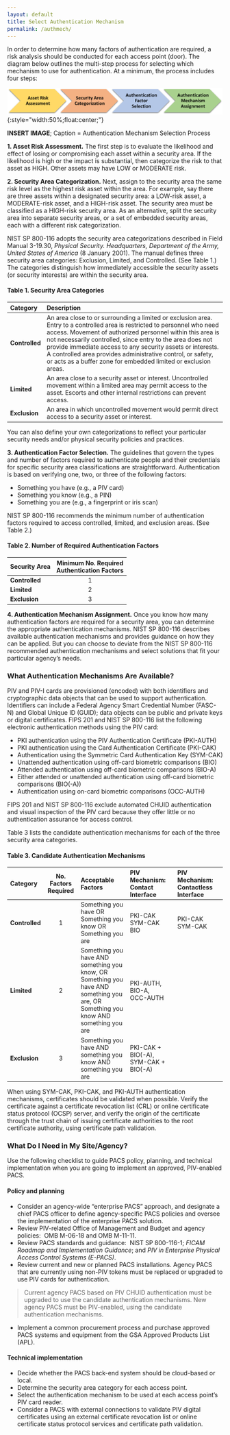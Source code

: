 ```yaml
---
layout: default
title: Select Authentication Mechanism
permalink: /authmech/
---
```


In order to determine how many factors of authentication are required, a risk analysis should be conducted for each access point (door). The diagram below outlines the multi-step process for selecting which mechanism to use for authentication.  At a minimum, the process includes four steps:

![Process for selecting authentication mechanism](../img/auth_mech_select.png){:style="width:50%;float:center;"}

**INSERT IMAGE**; Caption = Authentication Mechanism Selection Process

**1. Asset Risk Assessment.** The first step is to evaluate the likelihood and effect of losing or compromising each asset within a security area. If the likelihood is high or the impact is substantial, then categorize the risk to that asset as HIGH.  Other assets may have LOW or MODERATE risk.

**2. Security Area Categorization.**  Next, assign to the security area the same risk level as the highest risk asset within the area.  For example, say there are three assets within a designated security area:  a LOW-risk asset, a MODERATE-risk asset, and a HIGH-risk asset.  The security area must be classified as a HIGH-risk security area.  As an alternative, split the security area into separate security areas, or a set of embedded security areas, each with a different risk categorization. 

NIST SP 800-116 adopts the security area categorizations described in Field Manual 3-19.30, _Physical Security. Headquarters, Department of the Army, United States of America_ (8 January 2001). <!--FM 3-19-30 is no longer listed as in effect by the Army. See http://usacac.army.mil/sites/default/files/misc/doctrine/CDG/fms.html for active listing of FMs.-->The manual defines three security area categories: Exclusion, Limited, and Controlled. (See Table 1.)  The categories distinguish how immediately accessible the security assets (or security interests) are within the security area. 

#### Table 1.  Security Area Categories<br>

| **Category** | **Description**                      |
| :----------- | :-------------------------------     |
| **Controlled**  |  An area close to or surrounding a limited or exclusion area.  Entry to a controlled area is restricted to personnel who need access.  Movement of authorized personnel within this area is not necessarily controlled, since entry to the area does not provide immediate access to any security assets or interests.  A controlled area provides administrative control, or safety, or acts as a buffer zone for embedded limited or exclusion areas. |  
| **Limited**   | An area close to a security asset or interest.  Uncontrolled movement within a limited area may permit access to the asset.  Escorts and other internal restrictions can prevent access. |  
| **Exclusion**   | An area in which uncontrolled movement would permit direct access to a security asset or interest. |<br>  

You can also define your own categorizations to reflect your particular security needs and/or physical security policies and practices.

**3. Authentication Factor Selection.** The guidelines that govern the types and number of factors required to authenticate people and their credentials for specific security area classifications are straightforward.  Authentication is based on verifying one, two, or three of the following factors:

* Something you have (e.g., a PIV card)
* Something you know (e.g., a PIN)
* Something you are (e.g., a fingerprint or iris scan)

NIST SP 800-116 recommends the minimum number of authentication factors required to access controlled, limited, and exclusion areas. (See Table 2.)

#### Table 2. Number of Required Authentication Factors<br>

| **Security Area** | **Minimum No. Required<br>Authentication Factors**    |
| :----------- | :-------------------------------:     |
| **Controlled**  |  1 |  
| **Limited**   | 2 |  
| **Exclusion**   | 3 |<br>  

**4. Authentication Mechanism Assignment.**  Once you know how many authentication factors are required for a security area, you can determine the appropriate authentication mechanisms.  NIST SP 800-116 describes available authentication mechanisms and provides guidance on how they can be applied.  But you can choose to deviate from the NIST SP 800-116 recommended authentication mechanisms and select solutions that fit your particular agency’s needs. 

### What Authentication Mechanisms Are Available?

PIV and PIV-I cards are provisioned (encoded) with both identifiers and cryptographic data objects that can be used to support authentication. Identifiers can include a Federal Agency Smart Credential Number (FASC-N) and Global Unique ID (GUID); data objects can be public and private keys or digital certificates.  FIPS 201 and NIST SP 800-116 list the following electronic authentication methods using the PIV card:

* PKI authentication using the PIV Authentication Certificate (PKI-AUTH)
* PKI authentication using the Card Authentication Certificate (PKI-CAK)
* Authentication using the Symmetric Card Authentication Key (SYM-CAK)
* Unattended authentication using off-card biometric comparisons (BIO)
* Attended authentication using off-card biometric comparisons (BIO-A) 
* Either attended or unattended authentication using off-card biometric comparisons (BIO(-A)) 
* Authentication using on-card biometric comparisons (OCC-AUTH)

FIPS 201 and NIST SP 800-116 exclude automated CHUID authentication and visual inspection of the PIV card because they offer little or no authentication assurance for access control.

Table 3 lists the candidate authentication mechanisms for each of the three security area categories.

#### Table 3. Candidate Authentication Mechanisms

| **Category**  | **No. Factors<br>Required** | **Acceptable Factors** | **PIV Mechanism:<br>Contact Interface**  |  **PIV Mechanism:<br>Contactless Interface** |
| :-------- | :------: | :----- | :-----  | :-----     |
| **Controlled**   | 1 | Something you have OR<br>Something you know OR<br>Something you are  |  PKI-CAK<br>SYM-CAK<br>BIO  | PKI-CAK<br> SYM-CAK   |
| **Limited**   | 2 |Something you have AND<br>something you know, OR<br>Something you have AND<br>something you are, OR<br>Something you know AND<br>something you are  | PKI-AUTH,<br>BIO-A,<br> OCC-AUTH  |  | 
| **Exclusion**  | 3 | Something you have AND<br>something you know AND<br>something you are | PKI-CAK + BIO(-A),<br>SYM-CAK + BIO(-A)  |   | 
  
When using SYM-CAK, PKI-CAK, and PKI-AUTH authentication mechanisms, certificates should be validated when possible. Verify the certificate against a certificate revocation list (CRL) or online certificate status protocol (OCSP) server, and verify the origin of the certificate through the trust chain of issuing certificate authorities to the root certificate authority, using certificate path validation.

### What Do I Need in My Site/Agency?

Use the following checklist to guide PACS policy, planning, and technical implementation when you are going to implement an approved, PIV-enabled PACS.

#### Policy and planning

* Consider an agency-wide “enterprise PACS” approach, and designate a chief PACS officer to define agency-specific PACS policies and oversee the implementation of the enterprise PACS solution.
* Review PIV-related Office of Management and Budget and agency policies:&nbsp;&nbsp;OMB M-06-18 and OMB M-11-11. <!--Standards and Policies identifiers and reference information has been moved to Standards and Policies section.-->
* Review PACS standards and guidance:&nbsp;&nbsp;NIST SP 800-116-1; _FICAM  Roadmap and Implementation Guidance_; and
_PIV in Enterprise Physical Access Control Systems (E-PACS)_.
* Review current and new or planned PACS installations. Agency PACS that are currently using non-PIV tokens must be replaced or upgraded to use PIV cards for authentication.
> Current agency PACS based on PIV CHUID authentication must be upgraded to use the candidate authentication mechanisms.
> New agency PACS must be PIV-enabled, using the candidate authentication mechanisms.<br>
* Implement a common procurement process and purchase approved PACS systems and equipment from the GSA Approved Products List (APL).

#### Technical implementation

* Decide whether the PACS back-end system should be cloud-based or local.
* Determine the security area category for each access point.
* Select the authentication mechanism to be used at each access point’s PIV card reader.
* Consider a PACS with external connections to validate PIV digital certificates using an external certificate revocation list or online certificate status protocol services and certificate path validation.
